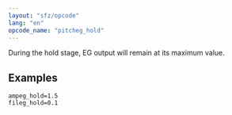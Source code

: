 ```yaml
---
layout: "sfz/opcode"
lang: "en"
opcode_name: "pitcheg_hold"
---
```

During the hold stage, EG output will remain at its maximum value.

## Examples

```
ampeg_hold=1.5
fileg_hold=0.1
```
